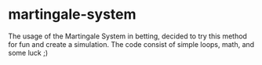 # martingale-system
The usage of the Martingale System in betting, decided to try this method for fun and create a simulation. The code consist of simple loops, math, and some luck ;)
